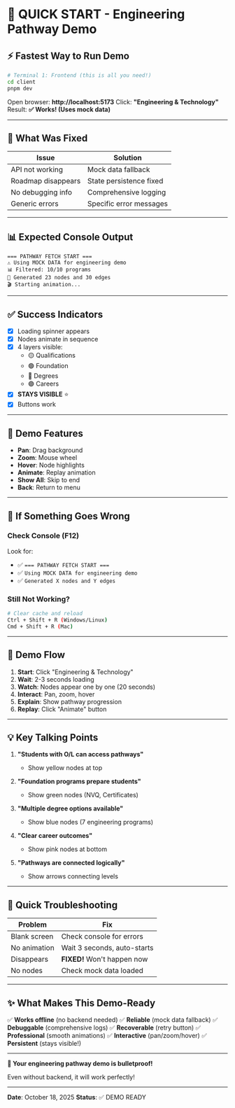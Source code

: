 # 🚀 QUICK START - Engineering Pathway Demo

## ⚡ Fastest Way to Run Demo

```bash
# Terminal 1: Frontend (this is all you need!)
cd client
pnpm dev
```

Open browser: **http://localhost:5173**
Click: **"Engineering & Technology"**
Result: **✅ Works! (Uses mock data)**

---

## 🎯 What Was Fixed

| Issue | Solution |
|-------|----------|
| API not working | Mock data fallback |
| Roadmap disappears | State persistence fixed |
| No debugging info | Comprehensive logging |
| Generic errors | Specific error messages |

---

## 📊 Expected Console Output

```
=== PATHWAY FETCH START ===
⚠️ Using MOCK DATA for engineering demo
📊 Filtered: 10/10 programs
🎨 Generated 23 nodes and 30 edges
🎬 Starting animation...
```

---

## ✅ Success Indicators

- [x] Loading spinner appears
- [x] Nodes animate in sequence  
- [x] 4 layers visible:
  - 🟡 Qualifications
  - 🟢 Foundation
  - 🔵 Degrees
  - 🟣 Careers
- [x] **STAYS VISIBLE** ⭐
- [x] Buttons work

---

## 🎪 Demo Features

- **Pan**: Drag background
- **Zoom**: Mouse wheel
- **Hover**: Node highlights
- **Animate**: Replay animation
- **Show All**: Skip to end
- **Back**: Return to menu

---

## 🐛 If Something Goes Wrong

### Check Console (F12)
Look for:
- ✅ `=== PATHWAY FETCH START ===`
- ✅ `Using MOCK DATA for engineering demo`
- ✅ `Generated X nodes and Y edges`

### Still Not Working?
```bash
# Clear cache and reload
Ctrl + Shift + R (Windows/Linux)
Cmd + Shift + R (Mac)
```

---

## 🎯 Demo Flow

1. **Start**: Click "Engineering & Technology"
2. **Wait**: 2-3 seconds loading
3. **Watch**: Nodes appear one by one (20 seconds)
4. **Interact**: Pan, zoom, hover
5. **Explain**: Show pathway progression
6. **Replay**: Click "Animate" button

---

## 💡 Key Talking Points

1. **"Students with O/L can access pathways"**
   - Show yellow nodes at top

2. **"Foundation programs prepare students"**
   - Show green nodes (NVQ, Certificates)

3. **"Multiple degree options available"**
   - Show blue nodes (7 engineering programs)

4. **"Clear career outcomes"**
   - Show pink nodes at bottom

5. **"Pathways are connected logically"**
   - Show arrows connecting levels

---

## 📝 Quick Troubleshooting

| Problem | Fix |
|---------|-----|
| Blank screen | Check console for errors |
| No animation | Wait 3 seconds, auto-starts |
| Disappears | **FIXED!** Won't happen now |
| No nodes | Check mock data loaded |

---

## ✨ What Makes This Demo-Ready

✅ **Works offline** (no backend needed)
✅ **Reliable** (mock data fallback)
✅ **Debuggable** (comprehensive logs)
✅ **Recoverable** (retry button)
✅ **Professional** (smooth animations)
✅ **Interactive** (pan/zoom/hover)
✅ **Persistent** (stays visible!)

---

**🎉 Your engineering pathway demo is bulletproof!**

Even without backend, it will work perfectly!

---

**Date**: October 18, 2025
**Status**: ✅ DEMO READY
